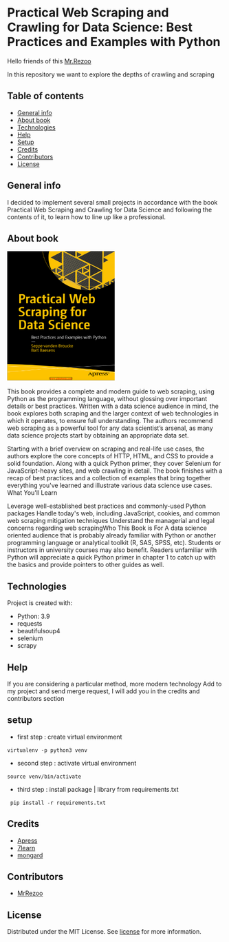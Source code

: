 # Practical Web Scraping and Crawling for Data Science: Best Practices and Examples with Python

Hello friends of this [Mr.Rezoo](https://www.linkedin.com/in/reza-mobaraki/)

In this repository we want to explore the depths of crawling and scraping

## Table of contents

* [General info](#General-info)
* [About book](#About-book)
* [Technologies](#Technologies)
* [Help](#Help)
* [Setup](#Setup)
* [Credits](#credits)
* [Contributors](#Contributors)
* [License](#license)

## General info

I decided to implement several small projects in accordance with the book
Practical Web Scraping and Crawling for Data Science and following the contents
of it, to learn how to line up like a professional.

## About book

<img src="assets/book.png" width="250" height="300" />

This book provides a complete and modern guide to web scraping, using Python as
the programming language, without glossing over important details or best
practices. Written with a data science audience in mind, the book explores both
scraping and the larger context of web technologies in which it operates, to
ensure full understanding. The authors recommend web scraping as a powerful tool
for any data scientist’s arsenal, as many data science projects start by
obtaining an appropriate data set.

Starting with a brief overview on scraping and real-life use cases, the authors
explore the core concepts of HTTP, HTML, and CSS to provide a solid foundation.
Along with a quick Python primer, they cover Selenium for JavaScript-heavy
sites, and web crawling in detail. The book finishes with a recap of best
practices and a collection of examples that bring together everything you've
learned and illustrate various data science use cases. What You'll Learn

Leverage well-established best practices and commonly-used Python packages
Handle today's web, including JavaScript, cookies, and common web scraping
mitigation techniques Understand the managerial and legal concerns regarding web
scrapingWho This Book is For A data science oriented audience that is probably
already familiar with Python or another programming language or analytical
toolkit (R, SAS, SPSS, etc). Students or instructors in university courses may
also benefit. Readers unfamiliar with Python will appreciate a quick Python
primer in chapter 1 to catch up with the basics and provide pointers to other
guides as well.

## Technologies

Project is created with:

* Python: 3.9
* requests
* beautifulsoup4
* selenium
* scrapy

## Help

If you are considering a particular method, more modern technology Add to my
project and send merge request, I will add you in the credits and contributors
section

## setup

* first step : create virtual environment

```shell
virtualenv -p python3 venv 
```

* second step : activate virtual environment

```shell
source venv/bin/activate  
```

* third step : install package | library from requirements.txt

```shell
 pip install -r requirements.txt
```

## Credits

* [Apress ](#https://github.com/Apress/practical-web-scraping-for-data-science)
* [7learn](#https://www.7learn.ac/)
* [mongard](#https://www.mongard.ir/courses/python-web-scraping/)

## Contributors

* [MrRezoo](#https://github.com/MrRezoo)

## License

Distributed under the MIT License. See [license](LICENSE) for more information.
